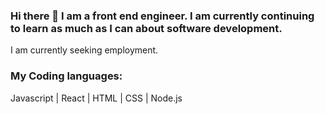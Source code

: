 <div>
  
</div>

### Hi there 👋 I am a front end engineer. I am currently continuing to learn as much as I can about software development.

I am currently seeking employment.

### My Coding languages:

Javascript | React | HTML | CSS | Node.js  

<!--
**nmgolz/nmgolz** is a ✨ _special_ ✨ repository because its `README.md` (this file) appears on your GitHub profile.

Here are some ideas to get you started:

- 🔭 I’m currently working on ...
- 🌱 I’m currently learning ...
- 👯 I’m looking to collaborate on ...
- 🤔 I’m looking for help with ...
- 💬 Ask me about ...
- 📫 How to reach me: ...
- 😄 Pronouns: ...
- ⚡ Fun fact: ...
-->
